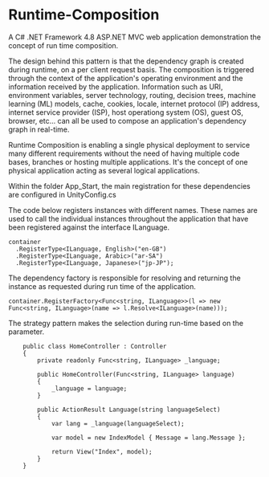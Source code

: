 # Runtime-Composition

A C# .NET Framework 4.8 ASP.NET MVC web application demonstration the concept of run time composition.

The design behind this pattern is that the dependency graph is created during runtime, on a per client request basis. The composition is triggered through the context of the application's operating environment and the information received by the application. Information such as URI, environment variables, server technology, routing, decision trees, machine learning (ML) models, cache, cookies, locale, internet protocol (IP) address, internet service provider (ISP), host operationg system (OS), guest OS, browser, etc... can all be used to compose an application's dependency graph in real-time.

Runtime Composition is enabling a single physical deployment to service many different requirements without the need of having multiple code bases, branches or hosting multiple applications. It's the concept of one physical application acting as several logical applications.

Within the folder App_Start, the main registration for these dependencies are configured in UnityConfig.cs

The code below registers instances with different names. These names are used to call the individual instances throughout the application that have been registered against the interface ILanguage.
```
container
  .RegisterType<ILanguage, English>("en-GB")
  .RegisterType<ILanguage, Arabic>("ar-SA")
  .RegisterType<ILanguage, Japanese>("jp-JP");
```

The dependency factory is responsible for resolving and returning the instance as requested during run time of the application.
```
container.RegisterFactory<Func<string, ILanguage>>(l => new Func<string, ILanguage>(name => l.Resolve<ILanguage>(name)));
```

The strategy pattern makes the selection during run-time based on the parameter.

```
    public class HomeController : Controller
    {
        private readonly Func<string, ILanguage> _language;

        public HomeController(Func<string, ILanguage> language)
        {
            _language = language;
        }

        public ActionResult Language(string languageSelect)
        {
            var lang = _language(languageSelect);

            var model = new IndexModel { Message = lang.Message };

            return View("Index", model);
        }
    }
```
